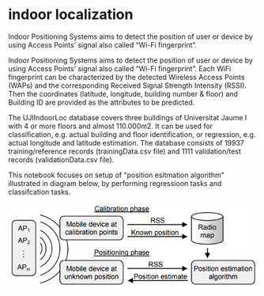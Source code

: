 # indoor localization

Indoor Positioning Systems aims to detect the position of user or device by using Access Points’ signal also called “Wi-Fi fingerprint”.

Indoor Positioning Systems aims to detect the position of user or device by using Access Points’ signal also called “Wi-Fi fingerprint”. Each WiFi fingerprint can be characterized by the detected Wireless Access Points (WAPs) and the corresponding Received Signal Strength Intensity (RSSI). Then the coordinates (latitude, longitude, building number & floor) and Building ID are provided as the attributes to be predicted.

The UJIIndoorLoc database covers three buildings of Universitat Jaume I with 4 or more floors and almost 110.000m2. It can be used for classification, e.g. actual building and floor identification, or regression, e.g. actual longitude and latitude estimation. The database consists of 19937 training/reference records (trainingData.csv file) and 1111 validation/test records (validationData.csv file).

This notebook focuses on setup of "position esitmation algorithm" illustrated in diagram below, by performing regressioon tasks and classifcation tasks.

![image](image.png "image")
